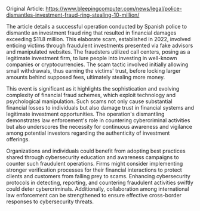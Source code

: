 Original Article: https://www.bleepingcomputer.com/news/legal/police-dismantles-investment-fraud-ring-stealing-10-million/

The article details a successful operation conducted by Spanish police to dismantle an investment fraud ring that resulted in financial damages exceeding $11.8 million. This elaborate scam, established in 2022, involved enticing victims through fraudulent investments presented via fake advisors and manipulated websites. The fraudsters utilized call centers, posing as a legitimate investment firm, to lure people into investing in well-known companies or cryptocurrencies. The scam tactic involved initially allowing small withdrawals, thus earning the victims' trust, before locking larger amounts behind supposed fees, ultimately stealing more money.

This event is significant as it highlights the sophistication and evolving complexity of financial fraud schemes, which exploit technology and psychological manipulation. Such scams not only cause substantial financial losses to individuals but also damage trust in financial systems and legitimate investment opportunities. The operation's dismantling demonstrates law enforcement's role in countering cybercriminal activities but also underscores the necessity for continuous awareness and vigilance among potential investors regarding the authenticity of investment offerings.

Organizations and individuals could benefit from adopting best practices shared through cybersecurity education and awareness campaigns to counter such fraudulent operations. Firms might consider implementing stronger verification processes for their financial interactions to protect clients and customers from falling prey to scams. Enhancing cybersecurity protocols in detecting, reporting, and countering fraudulent activities swiftly could deter cybercriminals. Additionally, collaboration among international law enforcement can be strengthened to ensure effective cross-border responses to cybersecurity threats.